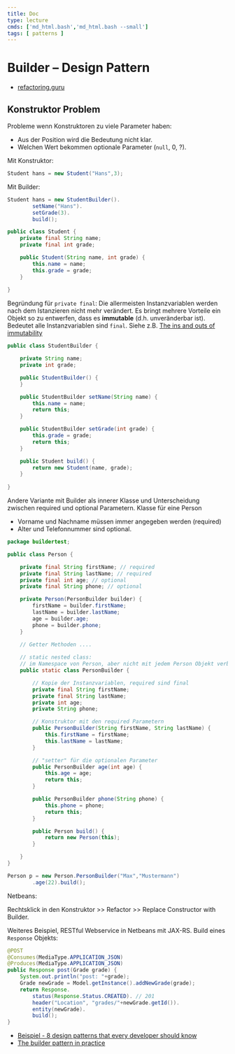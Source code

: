 ```yaml
---
title: Doc
type: lecture
cmds: ['md_html.bash','md_html.bash --small']
tags: [ patterns ]
---
```




# Builder – Design Pattern

- [refactoring.guru](https://refactoring.guru/design-patterns/builder)



## Konstruktor Problem

Probleme wenn Konstruktoren zu viele Parameter haben:

- Aus der Position wird die Bedeutung nicht klar.
- Welchen Wert bekommen optionale Parameter (`null`, 0, ?).

Mit Konstruktor:

```java
Student hans = new Student("Hans",3);
```

Mit Builder:

```java
Student hans = new StudentBuilder().
        setName("Hans").
        setGrade(3).
        build();
```

```java
public class Student {
    private final String name;
    private final int grade;

    public Student(String name, int grade) {
        this.name = name;
        this.grade = grade;
    }    
    
}
```

Begründung für `private final`:
Die allermeisten Instanzvariablen werden nach dem Istanzieren nicht mehr verändert.
Es bringt mehrere Vorteile ein Objekt so zu entwerfen, dass es **immutable** (d.h. unveränderbar ist).
Bedeutet alle Instanzvariablen sind `final`.
Siehe z.B. [The ins and outs of immutability](https://jlordiales.me/2012/12/24/the-ins-and-outs-of-immutability/)


```java
public class StudentBuilder {

    private String name;
    private int grade;

    public StudentBuilder() {
    }

    public StudentBuilder setName(String name) {
        this.name = name;
        return this;
    }

    public StudentBuilder setGrade(int grade) {
        this.grade = grade;
        return this;
    }

    public Student build() {
        return new Student(name, grade);
    }
    
}
```

Andere Variante mit Builder als innerer Klasse und Unterscheidung zwischen required und optional Parametern.
Klasse für eine Person

- Vorname und Nachname müssen immer angegeben werden (required)
- Alter und Telefonnummer sind optional.

```java
package buildertest;

public class Person {

    private final String firstName; // required
    private final String lastName; // required
    private final int age; // optional
    private final String phone; // optional

    private Person(PersonBuilder builder) {
        firstName = builder.firstName;
        lastName = builder.lastName;
        age = builder.age;
        phone = builder.phone;
    }

    // Getter Methoden ....
    
    // static nested class:
    // im Namespace von Person, aber nicht mit jedem Person Objekt verbunden
    public static class PersonBuilder {

        // Kopie der Instanzvariablen, required sind final
        private final String firstName;
        private final String lastName;
        private int age;
        private String phone;

        // Konstruktor mit den required Parametern
        public PersonBuilder(String firstName, String lastName) {
            this.firstName = firstName;
            this.lastName = lastName;
        }

        // "setter" für die optionalen Parameter
        public PersonBuilder age(int age) {
            this.age = age;
            return this;
        }

        public PersonBuilder phone(String phone) {
            this.phone = phone;
            return this;
        }

        public Person build() {
            return new Person(this);
        }

    }
}
```

```java
Person p = new Person.PersonBuilder("Max","Mustermann")
        .age(22).build();
```


Netbeans: 

Rechtsklick in den Konstruktor >> Refactor >> Replace Constructor with Builder.

Weiteres Beispiel, RESTful Webservice in Netbeans mit JAX-RS. Build eines `Response` Objekts:

```java
@POST
@Consumes(MediaType.APPLICATION_JSON)
@Produces(MediaType.APPLICATION_JSON)
public Response post(Grade grade) {
    System.out.println("post: "+grade);
    Grade newGrade = Model.getInstance().addNewGrade(grade);
    return Response.
        status(Response.Status.CREATED). // 201
        header("Location", "grades/"+newGrade.getId()).
        entity(newGrade).
        build();
}
```

- [Beispiel - 8 design patterns that every developer should know](http://www.thedevpiece.com/design-patterns-that-every-developer-should-know/)
- [The builder pattern in practice](https://jlordiales.me/2012/12/13/the-builder-pattern-in-practice/)

